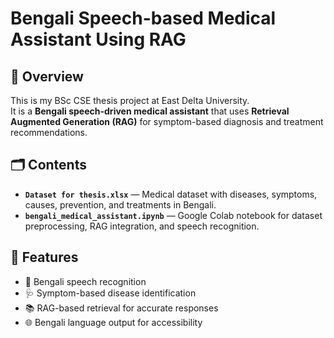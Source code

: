 # Bengali Speech-based Medical Assistant Using RAG

## 📌 Overview
This is my BSc CSE thesis project at East Delta University.  
It is a **Bengali speech-driven medical assistant** that uses **Retrieval Augmented Generation (RAG)** for symptom-based diagnosis and treatment recommendations.

## 🗂 Contents
- **`Dataset for thesis.xlsx`** — Medical dataset with diseases, symptoms, causes, prevention, and treatments in Bengali.
- **`bengali_medical_assistant.ipynb`** — Google Colab notebook for dataset preprocessing, RAG integration, and speech recognition.

## 🚀 Features
- 🎤 Bengali speech recognition
- 🩺 Symptom-based disease identification
- 📚 RAG-based retrieval for accurate responses
- 🌐 Bengali language output for accessibility

